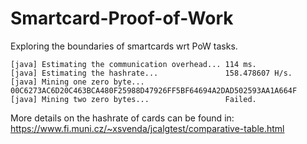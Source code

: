 # Smartcard-Proof-of-Work

Exploring the boundaries of smartcards wrt PoW tasks.


```
[java] Estimating the communication overhead... 114 ms.
[java] Estimating the hashrate...               158.478607 H/s.
[java] Mining one zero byte...                  00C6273AC6D20C463BCA480F25988D47926FF5BF64694A2DAD502593AA1A664F
[java] Mining two zero bytes...                 Failed.
```

More details on the hashrate of cards can be found in: https://www.fi.muni.cz/~xsvenda/jcalgtest/comparative-table.html